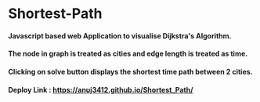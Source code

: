 # Shortest-Path

#### Javascript based web Application to visualise Dijkstra's Algorithm.

#### The node in graph is treated as cities and edge length is treated as time.

#### Clicking on solve button displays the shortest time path between 2 cities.

#### Deploy Link : https://anuj3412.github.io/Shortest_Path/
